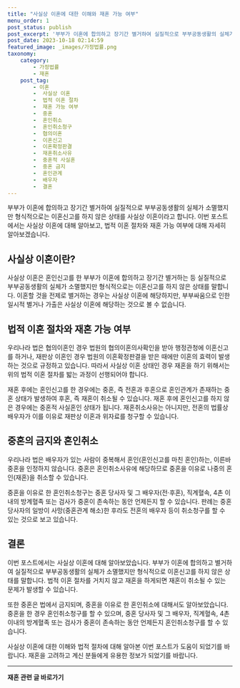 ```yaml
---
title: "사실상 이혼에 대한 이해와 재혼 가능 여부"
menu_order: 1
post_status: publish
post_excerpt: '부부가 이혼에 합의하고 장기간 별거하여 실질적으로 부부공동생활의 실체가 소멸했지만 형식적으로는 이혼신고를 하지 않은 상태를 사실상 이혼이라고 합니다. 이번 포스트에서는 사실상 이혼에 대해 알아보고, 법적 이혼 절차와 재혼 가능 여부에 대해 자세히 알아보겠습니다.'
post_date: 2023-10-18 02:14:59
featured_image: _images/가정법률.png
taxonomy:
    category:
        - 가정법률
        - 재혼
    post_tag:
        - 이혼
        -  사실상 이혼
        -  법적 이혼 절차
        -  재혼 가능 여부
        -  중혼
        -  혼인취소
        -  혼인취소청구
        -  협의이혼
        -  이혼신고
        -  이혼확정판결
        -  재혼취소사유
        -  중혼적 사실혼
        -  중혼 금지
        -  혼인관계
        -  배우자
        -  결혼
---
```



부부가 이혼에 합의하고 장기간 별거하여 실질적으로 부부공동생활의 실체가 소멸했지만 형식적으로는 이혼신고를 하지 않은 상태를 사실상 이혼이라고 합니다. 이번 포스트에서는 사실상 이혼에 대해 알아보고, 법적 이혼 절차와 재혼 가능 여부에 대해 자세히 알아보겠습니다.

## 사실상 이혼이란?

사실상 이혼은 혼인신고를 한 부부가 이혼에 합의하고 장기간 별거하는 등 실질적으로 부부공동생활의 실체가 소멸했지만 형식적으로는 이혼신고를 하지 않은 상태를 말합니다. 이혼할 것을 전제로 별거하는 경우는 사실상 이혼에 해당하지만, 부부싸움으로 인한 일시적 별거나 가출은 사실상 이혼에 해당하는 것으로 볼 수 없습니다.

## 법적 이혼 절차와 재혼 가능 여부

우리나라 법은 협의이혼인 경우 법원의 협의이혼의사확인을 받아 행정관청에 이혼신고를 하거나, 재판상 이혼인 경우 법원의 이혼확정판결을 받은 때에만 이혼의 효력이 발생하는 것으로 규정하고 있습니다. 따라서 사실상 이혼 상태인 경우 재혼을 하기 위해서는 위의 법적 이혼 절차를 밟는 과정이 선행되어야 합니다.

재혼 후에는 혼인신고를 한 경우에는 중혼, 즉 전혼과 후혼으로 혼인관계가 존재하는 중혼 상태가 발생하여 후혼, 즉 재혼이 취소될 수 있습니다. 재혼 후에 혼인신고를 하지 않은 경우에는 중혼적 사실혼인 상태가 됩니다. 재혼취소사유는 아니지만, 전혼의 법률상 배우자가 이를 이유로 재판상 이혼과 위자료를 청구할 수 있습니다.

## 중혼의 금지와 혼인취소

우리나라 법은 배우자가 있는 사람이 중복해서 혼인(혼인신고를 마친 혼인)하는, 이른바 중혼을 인정하지 않습니다. 중혼은 혼인취소사유에 해당하므로 중혼을 이유로 나중의 혼인(재혼)을 취소할 수 있습니다.

중혼을 이유로 한 혼인취소청구는 중혼 당사자 및 그 배우자(전·후혼), 직계혈속, 4촌 이내의 방계혈족 또는 검사가 중혼이 존속하는 동안 언제든지 할 수 있습니다. 판례는 중혼 당사자의 일방이 사망(중혼관계 해소)한 후라도 전혼의 배우자 등이 취소청구를 할 수 있는 것으로 보고 있습니다.

## 결론

이번 포스트에서는 사실상 이혼에 대해 알아보았습니다. 부부가 이혼에 합의하고 별거하여 실질적으로 부부공동생활의 실체가 소멸했지만 형식적으로 이혼신고를 하지 않은 상태를 말합니다. 법적 이혼 절차를 거치지 않고 재혼을 하게되면 재혼이 취소될 수 있는 문제가 발생할 수 있습니다.

또한 중혼은 법에서 금지되며, 중혼을 이유로 한 혼인취소에 대해서도 알아보았습니다. 중혼을 한 경우 혼인취소청구를 할 수 있으며, 중혼 당사자 및 그 배우자, 직계혈속, 4촌 이내의 방계혈족 또는 검사가 중혼이 존속하는 동안 언제든지 혼인취소청구를 할 수 있습니다.

사실상 이혼에 대한 이해와 법적 절차에 대해 알아본 이번 포스트가 도움이 되었기를 바랍니다. 재혼을 고려하고 계신 분들에게 유용한 정보가 되었기를 바랍니다.

<!-- wp:separator -->
<hr class="wp-block-separator has-alpha-channel-opacity"/>
<!-- /wp:separator -->

<!-- wp:group {"backgroundColor":"base","layout":{"type":"constrained"}} -->
<div class="wp-block-group has-base-background-color has-background"><!-- wp:paragraph {"align":"center","fontSize":"medium"} -->
<p class="has-text-align-center has-large-font-size"><strong>재혼 관련 글 바로가기</strong></p>
<!-- /wp:paragraph -->


<!-- wp:latest-posts
{"categories":[{"id":1427,"count":19,"description":"","link":"https://uknowlaw.com/category/%ec%9e%ac%ed%98%bc/","name":"재혼","slug":"재혼","taxonomy":"category","parent":0,"meta":[],"_links":{"self":[{"href":"https://uknowlaw.com/wp-json/wp/v2/categories/1427"}],"collection":[{"href":"https://uknowlaw.com/wp-json/wp/v2/categories"}],"about":[{"href":"https://uknowlaw.com/wp-json/wp/v2/taxonomies/category"}],"wp:post_type":[{"href":"https://uknowlaw.com/wp-json/wp/v2/posts?categories=1427"}],"curies":[{"name":"wp","href":"https://api.w.org/{rel}","templated":true}]}}],"postsToShow":100,"excerptLength":28,"postLayout":"grid","columns":2,"featuredImageAlign":"left","featuredImageSizeSlug":"large","fontSize":"small"} /--></div>
<!-- /wp:group -->